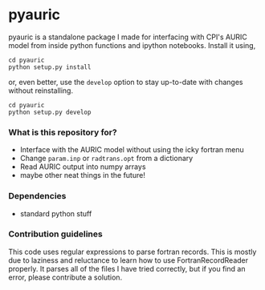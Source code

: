 # pyauric #

pyauric is a standalone package I made for interfacing with CPI's AURIC model from inside python functions and ipython notebooks. Install it using,

    cd pyauric
    python setup.py install

or, even better, use the `develop` option to stay up-to-date with changes without reinstalling.

    cd pyauric
    python setup.py develop

### What is this repository for? ###

* Interface with the AURIC model without using the icky fortran menu
* Change `param.inp` or `radtrans.opt` from a dictionary
* Read AURIC output into numpy arrays
* maybe other neat things in the future!

### Dependencies ###

* standard python stuff

### Contribution guidelines ###

This code uses regular expressions to parse fortran records. 
This is mostly due to laziness and reluctance to learn how to use FortranRecordReader properly.
It parses all of the files I have tried correctly, but if you find an error, please contribute a solution.
